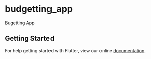 # budgetting_app

Bugetting App

## Getting Started

For help getting started with Flutter, view our online
[documentation](https://flutter.io/).
